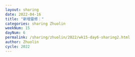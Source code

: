 ```yaml
---
layout: sharing
date: 2022-04-16
title: "新增靈修："
categories: sharing Zhuolin
weekNum: 15
dayNum: 6
permalink: /sharing/zhuolin/2022/wk15-day6-sharing2.html
author: Zhuolin
cycle: 2022
---  
```

